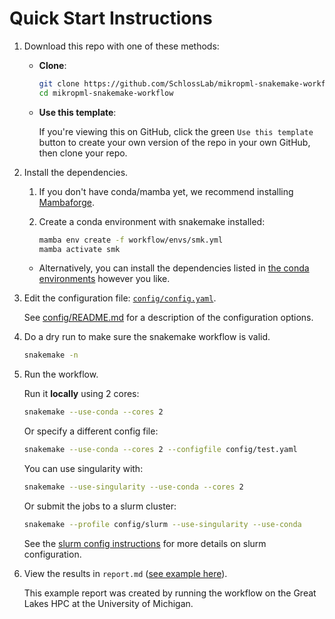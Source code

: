 # Quick Start Instructions

1. Download this repo with one of these methods:

    - **Clone**:
      ``` sh
      git clone https://github.com/SchlossLab/mikropml-snakemake-workflow
      cd mikropml-snakemake-workflow
      ```
    - **Use this template**:

      If you're viewing this on GitHub,
      click the green `Use this template` button to create
      your own version of the repo in your own GitHub, then clone your repo.
    
1. Install the dependencies.

    1. If you don't have conda/mamba yet, we recommend installing
       [Mambaforge](https://mamba.readthedocs.io/en/latest/installation.html).

    1. Create a conda environment with snakemake installed:

       ``` sh
       mamba env create -f workflow/envs/smk.yml
       mamba activate smk
       ```

    - Alternatively, you can install the dependencies listed in
    [the conda environments](/workflow/envs/) however you like.

1. Edit the configuration file: [`config/config.yaml`](/config/config.yaml). 
 
   See [config/README.md](/config/README.md) for a description of the configuration options.

1. Do a dry run to make sure the snakemake workflow is valid.

    ``` sh
    snakemake -n
    ```

1. Run the workflow.

    Run it **locally** using 2 cores:
    ``` sh
    snakemake --use-conda --cores 2
    ```

    Or specify a different config file:
    ``` sh
    snakemake --use-conda --cores 2 --configfile config/test.yaml
    ```

    You can use singularity with:
    ``` sh
    snakemake --use-singularity --use-conda --cores 2
    ```

    Or submit the jobs to a slurm cluster:
    ```sh
    snakemake --profile config/slurm --use-singularity --use-conda 
    ```
    See the [slurm config instructions](config/README.md#slurm) for more details
    on slurm configuration.

1. View the results in `report.md` ([see example here](report-example.md)).

    This example report was created by running the workflow on the Great Lakes HPC
    at the University of Michigan.
